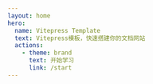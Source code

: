 ```yaml
---
layout: home
hero:
  name: Vitepress Template
  text: Vitepress模板，快速搭建你的文档网站
  actions:
    - theme: brand
      text: 开始学习
      link: /start
---
```

